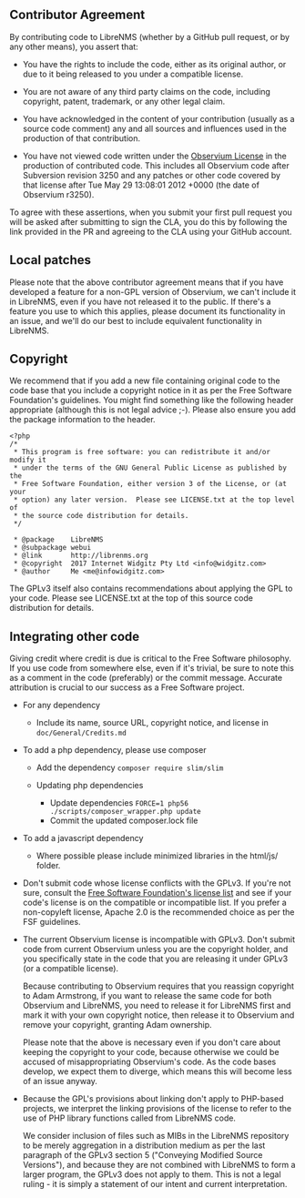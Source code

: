 ## Contributor Agreement

By contributing code to LibreNMS (whether by a GitHub pull request, or by
any other means), you assert that:

- You have the rights to include the code, either as its original author,
  or due to it being released to you under a compatible license.

- You are not aware of any third party claims on the code, including
  copyright, patent, trademark, or any other legal claim.

- You have acknowledged in the content of your contribution (usually as a
  source code comment) any and all sources and influences used in the
  production of that contribution.

- You have not viewed code written under the [Observium License](http://www.observium.org/wiki/License) in the
  production of contributed code.  This includes all Observium code after
  Subversion revision 3250 and any patches or other code covered by that
  license after Tue May 29 13:08:01 2012 +0000 (the date of Observium r3250).

To agree with these assertions, when you submit your first pull request you 
will be asked after submitting to sign the CLA, you do this by following the 
link provided in the PR and agreeing to the CLA using your GitHub account. 

## Local patches

Please note that the above contributor agreement means that if you have
developed a feature for a non-GPL version of Observium, we can't include it
in LibreNMS, even if you have not released it to the public.  If there's a
feature you use to which this applies, please document its functionality in
an issue, and we'll do our best to include equivalent functionality in
LibreNMS.


## Copyright

We recommend that if you add a new file containing original code to the code
base that you include a copyright notice in it as per the Free Software
Foundation's guidelines.  You might find something like the following header
appropriate (although this is not legal advice ;-). Please also ensure you add 
the package information to the header.
```
<?php
/*
 * This program is free software: you can redistribute it and/or modify it
 * under the terms of the GNU General Public License as published by the
 * Free Software Foundation, either version 3 of the License, or (at your
 * option) any later version.  Please see LICENSE.txt at the top level of
 * the source code distribution for details.
 */

 * @package    LibreNMS
 * @subpackage webui
 * @link       http://librenms.org
 * @copyright  2017 Internet Widgitz Pty Ltd <info@widgitz.com>
 * @author     Me <me@infowidgitz.com>

```
The GPLv3 itself also contains recommendations about applying the GPL to
your code.  Please see LICENSE.txt at the top of this source code
distribution for details.

## Integrating other code

Giving credit where credit is due is critical to the Free Software
philosophy.  If you use code from somewhere else, even if it's trivial,
be sure to note this as a comment in the code (preferably) or the commit
message.  Accurate attribution is crucial to our success as a Free Software
project.

- For any dependency
    - Include its name, source URL, copyright notice, and license in `doc/General/Credits.md`

- To add a php dependency, please use composer
    - Add the dependency `composer require slim/slim`

    - Updating php dependencies
        - Update dependencies `FORCE=1 php56 ./scripts/composer_wrapper.php update`
        - Commit the updated composer.lock file

- To add a javascript dependency
    - Where possible please include minimized libraries in the html/js/ folder.

- Don't submit code whose license conflicts with the GPLv3.  If you're not
  sure, consult the [Free Software Foundation's license list](http://www.gnu.org/licenses/license-list.html) and see if
  your code's license is on the compatible or incompatible list.  If you
  prefer a non-copyleft license, Apache 2.0 is the recommended choice as per
  the FSF guidelines.

- The current Observium license is incompatible with GPLv3.  Don't submit
  code from current Observium unless you are the copyright holder, and you
  specifically state in the code that you are releasing it under GPLv3 (or a
  compatible license).

  Because contributing to Observium requires that you reassign copyright to
  Adam Armstrong, if you want to release the same code for both Observium
  and LibreNMS, you need to release it for LibreNMS first and mark it with
  your own copyright notice, then release it to Observium and remove your
  copyright, granting Adam ownership.

  Please note that the above is necessary even if you don't care about
  keeping the copyright to your code, because otherwise we could be accused
  of misappropriating Observium's code.  As the code bases develop, we
  expect them to diverge, which means this will become less of an issue
  anyway.

- Because the GPL's provisions about linking don't apply to PHP-based
  projects, we interpret the linking provisions of the license to refer to
  the use of PHP library functions called from LibreNMS code.

  We consider inclusion of files such as MIBs in the LibreNMS repository to
  be merely aggregation in a distribution medium as per the last paragraph
  of the GPLv3 section 5 ("Conveying Modified Source Versions"), and because
  they are not combined with LibreNMS to form a larger program, the GPLv3
  does not apply to them.  This is not a legal ruling - it is simply a
  statement of our intent and current interpretation.
